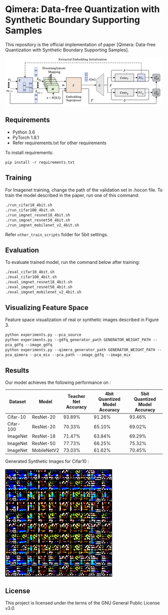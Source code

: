 # Qimera: Data-free Quantization with Synthetic Boundary Supporting Samples

This repository is the official implementation of paper [Qimera: Data-free Quantization with Synthetic Boundary Supporting Samples]. 

![Overview of Qimera](figs/Qimera.png)

## Requirements

* Python 3.6
* PyTorch 1.8.1
* Refer requirements.txt for other requirements

To install requirements:

```setup
pip install -r requirements.txt
```

## Training

For Imagenet training, change the path of the validation set in .hocon file.
To train the model described in the paper, run one of this command:

```train
./run_cifar10_4bit.sh
./run_cifar100_4bit.sh
./run_imgnet_resnet18_4bit.sh
./run_imgnet_resnet50_4bit.sh
./run_imgnet_mobilenet_v2_4bit.sh
```

Refer ```other_train_scripts``` folder for 5bit settings.

## Evaluation

To evaluate trained model, run the command below after training:

```eval
./eval_cifar10_4bit.sh
./eval_cifar100_4bit.sh
./eval_imgnet_resnet18_4bit.sh
./eval_imgnet_resnet50_4bit.sh
./eval_imgnet_mobilenet_v2_4bit.sh
```

## Visualizing Feature Space

Feature space visualization of real or synthetic images described in Figure 3.

```visualize
python experiments.py --pca_source
python experiments.py --gdfq_generator_path GENERATOR_WEIGHT_PATH --pca_gdfq --image_gdfq
python experiments.py --qimera_generator_path GENERATOR_WEIGHT_PATH --pca_qimera --pca_mix --pca_path --image_gdfq --image_mix
```


## Results

Our model achieves the following performance on :
  
| Dataset         | Model       | Teacher Net Accuracy  | 4bit Quantized Model Accuracy | 5bit Quantized Model Accuracy |
| --------------- |-------------|---------------- | -------------- |-------------- |
| Cifar-10        |  ResNet-20  |     93.89%      |     91.26%     |     93.46%    |
| Cifar-100       |  ResNet-20  |     70.33%      |     65.10%     |     69.02%    |
| ImageNet        |  ResNet-18  |     71.47%      |     63.84%     |     69.29%    |
| ImageNet        |  ResNet-50  |     77.73%      |     66.25%     |     75.32%    |
| ImageNet        | MobileNetV2 |     73.03%      |     61.62%     |     70.45%    |

Generated Synthetic Images for Cifar10 :  
</br>
![Cifar10 Synthetic Images Generated By Qimera](figs/qimera_mix.png)


## License

This project is licensed under the terms of the GNU General Public License v3.0
